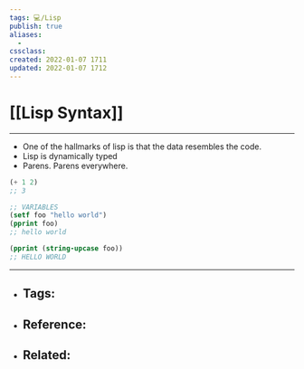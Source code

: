 ```yaml
---
tags: 💻️/Lisp 
publish: true
aliases:
  - 
cssclass: 
created: 2022-01-07 1711
updated: 2022-01-07 1712
---
```


# [[Lisp Syntax]]

---

- One of the hallmarks of lisp is that the data resembles the code.
- Lisp is dynamically typed
- Parens. Parens everywhere.

```lisp
(+ 1 2)
;; 3
```

```lisp
;; VARIABLES
(setf foo "hello world")
(pprint foo)
;; hello world
```

```lisp
(pprint (string-upcase foo))
;; HELLO WORLD
```

---

- Tags: 
	- 
- Reference:
	- 
- Related:
	- 
